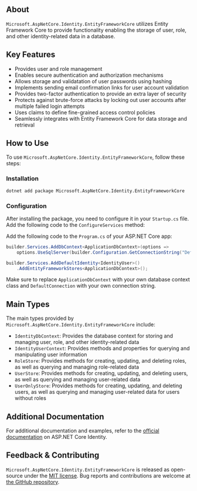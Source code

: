 ## About

`Microsoft.AspNetCore.Identity.EntityFrameworkCore` utilizes Entity Framework Core to provide functionality enabling the storage of user, role, and other identity-related data in a database.

## Key Features

* Provides user and role management
* Enables secure authentication and authorization mechanisms
* Allows storage and validatation of user passwords using hashing
* Implements sending email confirmation links for user account validation
* Provides two-factor authentication to provide an extra layer of security
* Protects against brute-force attacks by locking out user accounts after multiple failed login attempts
* Uses claims to define fine-grained access control policies
* Seamlessly integrates with Entity Framework Core for data storage and retrieval

## How to Use

To use `Microsoft.AspNetCore.Identity.EntityFrameworkCore`, follow these steps:

### Installation

```sh
dotnet add package Microsoft.AspNetCore.Identity.EntityFrameworkCore
```

### Configuration

After installing the package, you need to configure it in your `Startup.cs` file. Add the following code to the `ConfigureServices` method:

Add the following code to the `Program.cs` of your ASP.NET Core app:

```csharp
builder.Services.AddDbContext<ApplicationDbContext>(options =>
    options.UseSqlServer(builder.Configuration.GetConnectionString("DefaultConnection")));

builder.Services.AddDefaultIdentity<IdentityUser>()
    .AddEntityFrameworkStores<ApplicationDbContext>();
```

Make sure to replace `ApplicationDbContext` with your own database context class and `DefaultConnection` with your own connection string.

## Main Types

The main types provided by `Microsoft.AspNetCore.Identity.EntityFrameworkCore` include:

* `IdentityDbContext`: Provides the database context for storing and managing user, role, and other identity-related data
* `IdentityUserContext`: Provides methods and properties for querying and manipulating user information
* `RoleStore`: Provides methods for creating, updating, and deleting roles, as well as querying and managing role-related data
* `UserStore`: Provides methods for creating, updating, and deleting users, as well as querying and managing user-related data
* `UserOnlyStore`: Provides methods for creating, updating, and deleting users, as well as querying and managing user-related data for users without roles

## Additional Documentation

For additional documentation and examples, refer to the [official documentation](https://learn.microsoft.com/aspnet/core/security/authentication/identity) on ASP.NET Core Identity.

## Feedback & Contributing

`Microsoft.AspNetCore.Identity.EntityFrameworkCore` is released as open-source under the [MIT license](https://licenses.nuget.org/MIT). Bug reports and contributions are welcome at [the GitHub repository](https://github.com/dotnet/aspnetcore).
